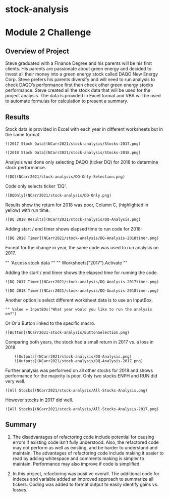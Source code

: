 # stock-analysis

# Module 2 Challenge

## Overview of Project

Steve graduated with a Finance Degree and his parents will be his first clients. His parents are passionate about green energy and decided to invest
all their money into a green energy stock called DAQO New Energy Corp. Steve prefers his parents diversify and will need to run analysis to check 
DAQO’s performance first then check other green energy stocks performance. Steve created all the stock data that will be used for the project analysis.
The data is provided in Excel format and VBA will be used to automate formulas for calculation to present a summary.

## Results

Stock data is provided in Excel with each year in different worksheets but in the same format.

	![2017 Stock Data](NCarr2021/stock-analysis/Stocks-2017.png)

	![2018 Stock Data](NCarr2021/stock-analysis/Stocks-2018.png)

Analysis was done only selecting DAQO (ticker DQ) for 2018 to determine stock performance.

	![DQ](NCarr2021/stock-analysis/DQ-Only-Selection.png)

Code only selects ticker 'DQ'.

	![DQOnly](NCarr2021/stock-analysis/DQ-Only.png)

Results show the return for 2018 was poor, Column C, (highlighted in yellow) with run time.

	![DQ 2018 Results](NCarr2021/stock-analysis/DQ-Analysis.png)

Adding start / end timer shows elapsed time to run code for 2018:

	![DQ 2018 Timer](NCarr2021/stock-analysis/DQ-Analysis-2018timer.png)

Except for the change in year, the same code was used to run analysis on 2017.

"" 'Access stock data ""
"" Worksheets("2017").Activate ""
 
Adding the start / end timer shows the elapsed time for running the code.

	![DQ 2017 Timer](NCarr2021/stock-analysis/DQ-Analysis-2017timer.png)
	
	![DQ 2018 Timer](NCarr2021/stock-analysis/DQ-Analysis-2018timer.png)
	
Another option is select different worksheet data is to use an InputBox.

	"" Value = InputBOx("What year would you like to run the analysis on?")
	
Or Or a Button linked to the specific macro.

	![Button](NCarr2021-stock-analysis/ButtonSelection.png)
	
Comparing both years, the stock had a small return in 2017 vs. a loss in 2018.
	
		![Outputs](NCarr2021/stock-analysis/DQ-Analysis.png)
		![Outputs](NCarr2021/stock-analysis/DQ-Analysis-2017.png)
		
Further analysis was performed on all other stocks for 2018 and shows performance for the majority is poor.
Only two stocks ENPH and RUN did very well. 

	![All Stocks](NCarr2021/stock-analysis/All-Stocks-Analysis.png)

However stocks in 2017 did well.

	![All Stocks}(NCarr2021/stock-analysis/All-Stocks-Analysis-2017.png)

## Summary

1.	The disadvantages of refactoring code include potential for causing errors if existing code isn’t fully understood.
Also, the refactored code may not perform as well as existing, and be harder to understand and maintain. 
The advantages of refactoring code include making it easier to read by adding whitespace and comments making 
is simpler to maintain. Performance may also improve if code is simplified.

2.	In this project, refactoring was positive overall. The additional code for indexes and variable added 
an improved approach to summarize all tickers. Coding was added to format output to easily identify gains vs. losses. 

